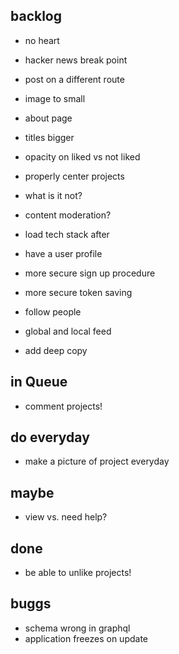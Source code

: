 ## backlog

- no heart
- hacker news break point
- post on a different route
- image to small
- about page
- titles bigger
- opacity on liked vs not liked

- properly center projects

- what is it not?

- content moderation?

- load tech stack after

- have a user profile

- more secure sign up procedure

- more secure token saving

- follow people
- global and local feed

- add deep copy

## in Queue

- comment projects!

## do everyday

- make a picture of project everyday

## maybe

- view vs. need help?

## done

- be able to unlike projects!

## buggs

- schema wrong in graphql
- application freezes on update
